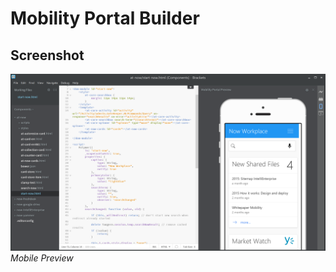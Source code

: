 # Mobility Portal Builder


## Screenshot
![Mobile Preview](https://raw.githubusercontent.com/MobilityPortal/MobilityPortal.Builder/master/screenshots/MobilePreview.png)  
*Mobile Preview*